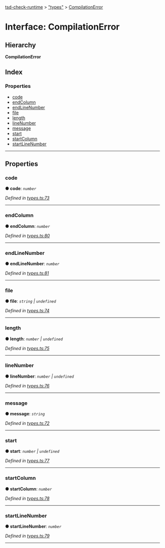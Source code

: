 [tsd-check-runtime](../README.md) > ["types"](../modules/_types_.md) > [CompilationError](../interfaces/_types_.compilationerror.md)

# Interface: CompilationError

## Hierarchy

**CompilationError**

## Index

### Properties

* [code](_types_.compilationerror.md#code)
* [endColumn](_types_.compilationerror.md#endcolumn)
* [endLineNumber](_types_.compilationerror.md#endlinenumber)
* [file](_types_.compilationerror.md#file)
* [length](_types_.compilationerror.md#length)
* [lineNumber](_types_.compilationerror.md#linenumber)
* [message](_types_.compilationerror.md#message)
* [start](_types_.compilationerror.md#start)
* [startColumn](_types_.compilationerror.md#startcolumn)
* [startLineNumber](_types_.compilationerror.md#startlinenumber)

---

## Properties

<a id="code"></a>

###  code

**● code**: *`number`*

*Defined in [types.ts:73](https://github.com/cancerberoSgx/tsd-check-runtime/blob/c5c5f36/src/types.ts#L73)*

___
<a id="endcolumn"></a>

###  endColumn

**● endColumn**: *`number`*

*Defined in [types.ts:80](https://github.com/cancerberoSgx/tsd-check-runtime/blob/c5c5f36/src/types.ts#L80)*

___
<a id="endlinenumber"></a>

###  endLineNumber

**● endLineNumber**: *`number`*

*Defined in [types.ts:81](https://github.com/cancerberoSgx/tsd-check-runtime/blob/c5c5f36/src/types.ts#L81)*

___
<a id="file"></a>

###  file

**● file**: *`string` \| `undefined`*

*Defined in [types.ts:74](https://github.com/cancerberoSgx/tsd-check-runtime/blob/c5c5f36/src/types.ts#L74)*

___
<a id="length"></a>

###  length

**● length**: *`number` \| `undefined`*

*Defined in [types.ts:75](https://github.com/cancerberoSgx/tsd-check-runtime/blob/c5c5f36/src/types.ts#L75)*

___
<a id="linenumber"></a>

###  lineNumber

**● lineNumber**: *`number` \| `undefined`*

*Defined in [types.ts:76](https://github.com/cancerberoSgx/tsd-check-runtime/blob/c5c5f36/src/types.ts#L76)*

___
<a id="message"></a>

###  message

**● message**: *`string`*

*Defined in [types.ts:72](https://github.com/cancerberoSgx/tsd-check-runtime/blob/c5c5f36/src/types.ts#L72)*

___
<a id="start"></a>

###  start

**● start**: *`number` \| `undefined`*

*Defined in [types.ts:77](https://github.com/cancerberoSgx/tsd-check-runtime/blob/c5c5f36/src/types.ts#L77)*

___
<a id="startcolumn"></a>

###  startColumn

**● startColumn**: *`number`*

*Defined in [types.ts:78](https://github.com/cancerberoSgx/tsd-check-runtime/blob/c5c5f36/src/types.ts#L78)*

___
<a id="startlinenumber"></a>

###  startLineNumber

**● startLineNumber**: *`number`*

*Defined in [types.ts:79](https://github.com/cancerberoSgx/tsd-check-runtime/blob/c5c5f36/src/types.ts#L79)*

___

